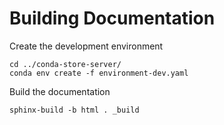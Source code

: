# Building Documentation

Create the development environment

```shell
cd ../conda-store-server/
conda env create -f environment-dev.yaml
```

Build the documentation

```shell
sphinx-build -b html . _build
```
